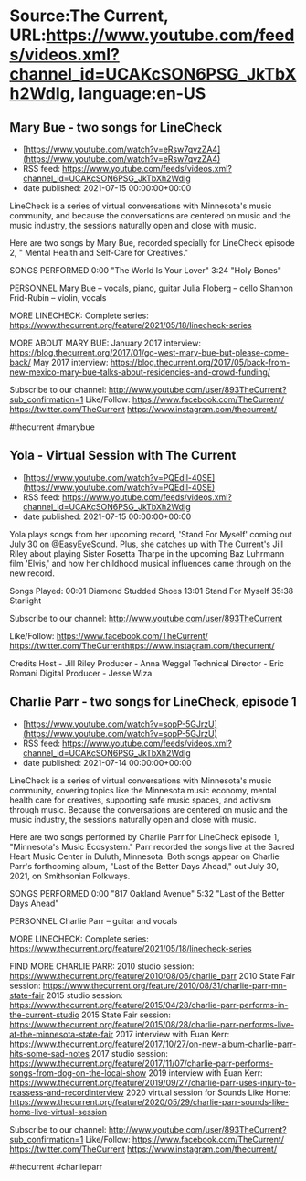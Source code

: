 # Source:The Current, URL:https://www.youtube.com/feeds/videos.xml?channel_id=UCAKcSON6PSG_JkTbXh2WdIg, language:en-US

## Mary Bue - two songs for LineCheck
 - [https://www.youtube.com/watch?v=eRsw7qvzZA4](https://www.youtube.com/watch?v=eRsw7qvzZA4)
 - RSS feed: https://www.youtube.com/feeds/videos.xml?channel_id=UCAKcSON6PSG_JkTbXh2WdIg
 - date published: 2021-07-15 00:00:00+00:00

LineCheck is a series of virtual conversations with Minnesota's music community, and because the conversations are centered on music and the music industry, the sessions naturally open and close with music.

Here are two songs by Mary Bue, recorded specially for LineCheck episode 2, " Mental Health and Self-Care for Creatives."

SONGS PERFORMED
0:00 "The World Is Your Lover"
3:24 "Holy Bones"

PERSONNEL
Mary Bue – vocals, piano, guitar
Julia Floberg – cello
Shannon Frid-Rubin – violin, vocals

MORE LINECHECK:
Complete series: https://www.thecurrent.org/feature/2021/05/18/linecheck-series

MORE ABOUT MARY BUE:
January 2017 interview: https://blog.thecurrent.org/2017/01/go-west-mary-bue-but-please-come-back/
May 2017 interview: https://blog.thecurrent.org/2017/05/back-from-new-mexico-mary-bue-talks-about-residencies-and-crowd-funding/

Subscribe to our channel:
http://www.youtube.com/user/893TheCurrent?sub_confirmation=1
Like/Follow:
https://www.facebook.com/TheCurrent/
https://twitter.com/TheCurrent
https://www.instagram.com/thecurrent/

#thecurrent #marybue

## Yola - Virtual Session with The Current
 - [https://www.youtube.com/watch?v=PQEdil-40SE](https://www.youtube.com/watch?v=PQEdil-40SE)
 - RSS feed: https://www.youtube.com/feeds/videos.xml?channel_id=UCAKcSON6PSG_JkTbXh2WdIg
 - date published: 2021-07-15 00:00:00+00:00

Yola plays songs from her upcoming record, 'Stand For Myself' coming out July 30 on @EasyEyeSound. Plus, she catches up with The Current's Jill Riley about playing Sister Rosetta Tharpe in the upcoming Baz Luhrmann film 'Elvis,' and how her childhood musical influences came through on the new record.

Songs Played:
00:01 Diamond Studded Shoes
13:01 Stand For Myself
35:38 Starlight

Subscribe to our channel:
http://www.youtube.com/user/893TheCurrent

Like/Follow:
https://www.facebook.com/TheCurrent/​​​​
https://twitter.com/TheCurrent​​​​
https://www.instagram.com/thecurrent/

Credits
Host - Jill Riley
Producer - Anna Weggel
Technical Director - Eric Romani
Digital Producer - Jesse Wiza

## Charlie Parr - two songs for LineCheck, episode 1
 - [https://www.youtube.com/watch?v=sopP-5GJrzU](https://www.youtube.com/watch?v=sopP-5GJrzU)
 - RSS feed: https://www.youtube.com/feeds/videos.xml?channel_id=UCAKcSON6PSG_JkTbXh2WdIg
 - date published: 2021-07-14 00:00:00+00:00

LineCheck is a series of virtual conversations with Minnesota's music community, covering topics like the Minnesota music economy, mental health care for creatives, supporting safe music spaces, and activism through music. Because the conversations are centered on music and the music industry, the sessions naturally open and close with music.

Here are two songs performed by Charlie Parr for LineCheck episode 1, "Minnesota's Music Ecosystem." Parr recorded the songs live at the Sacred Heart Music Center in Duluth, Minnesota. Both songs appear on Charlie Parr's forthcoming album, "Last of the Better Days Ahead," out July 30, 2021, on Smithsonian Folkways.

SONGS PERFORMED
0:00 "817 Oakland Avenue"
5:32 "Last of the Better Days Ahead"

PERSONNEL
Charlie Parr – guitar and vocals

MORE LINECHECK:
Complete series: https://www.thecurrent.org/feature/2021/05/18/linecheck-series

FIND MORE CHARLIE PARR:
2010 studio session: https://www.thecurrent.org/feature/2010/08/06/charlie_parr
2010 State Fair session:
https://www.thecurrent.org/feature/2010/08/31/charlie-parr-mn-state-fair
2015 studio session: https://www.thecurrent.org/feature/2015/04/28/charlie-parr-performs-in-the-current-studio
2015 State Fair session:
https://www.thecurrent.org/feature/2015/08/28/charlie-parr-performs-live-at-the-minnesota-state-fair
2017 interview with Euan Kerr:
https://www.thecurrent.org/feature/2017/10/27/on-new-album-charlie-parr-hits-some-sad-notes
2017 studio session:
https://www.thecurrent.org/feature/2017/11/07/charlie-parr-performs-songs-from-dog-on-the-local-show
2019 interview with Euan Kerr:
https://www.thecurrent.org/feature/2019/09/27/charlie-parr-uses-injury-to-reassess-and-recordinterview
2020 virtual session for Sounds Like Home:
https://www.thecurrent.org/feature/2020/05/29/charlie-parr-sounds-like-home-live-virtual-session

Subscribe to our channel:
http://www.youtube.com/user/893TheCurrent?sub_confirmation=1
Like/Follow:
https://www.facebook.com/TheCurrent/
https://twitter.com/TheCurrent
https://www.instagram.com/thecurrent/

#thecurrent #charlieparr

